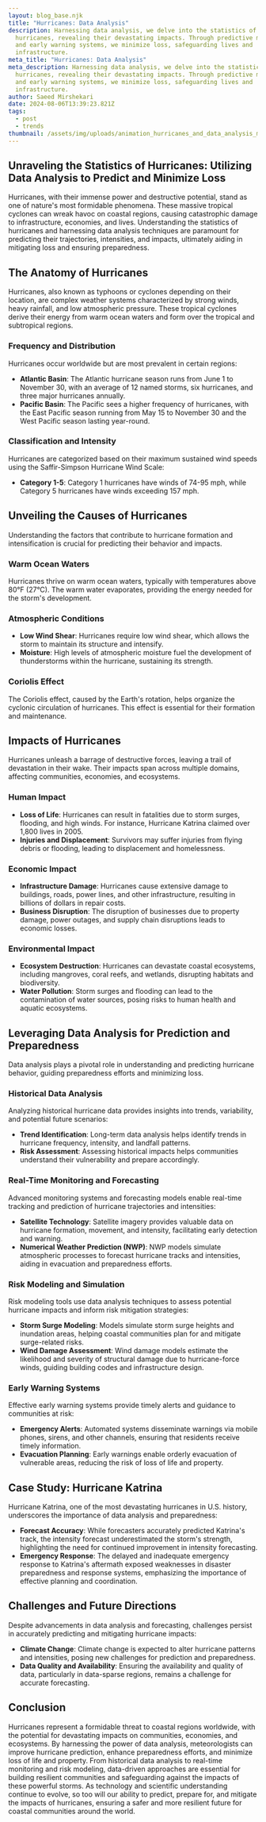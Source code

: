 ```yaml
---
layout: blog_base.njk
title: "Hurricanes: Data Analysis"
description: Harnessing data analysis, we delve into the statistics of
  hurricanes, revealing their devastating impacts. Through predictive modeling
  and early warning systems, we minimize loss, safeguarding lives and
  infrastructure.
meta_title: "Hurricanes: Data Analysis"
meta_description: Harnessing data analysis, we delve into the statistics of
  hurricanes, revealing their devastating impacts. Through predictive modeling
  and early warning systems, we minimize loss, safeguarding lives and
  infrastructure.
author: Saeed Mirshekari
date: 2024-08-06T13:39:23.821Z
tags:
  - post
  - trends
thumbnail: /assets/img/uploads/animation_hurricanes_and_data_analysis_maps_338940953.png
---
```

## Unraveling the Statistics of Hurricanes: Utilizing Data Analysis to Predict and Minimize Loss

Hurricanes, with their immense power and destructive potential, stand as one of nature's most formidable phenomena. These massive tropical cyclones can wreak havoc on coastal regions, causing catastrophic damage to infrastructure, economies, and lives. Understanding the statistics of hurricanes and harnessing data analysis techniques are paramount for predicting their trajectories, intensities, and impacts, ultimately aiding in mitigating loss and ensuring preparedness.

## The Anatomy of Hurricanes

Hurricanes, also known as typhoons or cyclones depending on their location, are complex weather systems characterized by strong winds, heavy rainfall, and low atmospheric pressure. These tropical cyclones derive their energy from warm ocean waters and form over the tropical and subtropical regions.

### Frequency and Distribution

Hurricanes occur worldwide but are most prevalent in certain regions:

- **Atlantic Basin**: The Atlantic hurricane season runs from June 1 to November 30, with an average of 12 named storms, six hurricanes, and three major hurricanes annually.
- **Pacific Basin**: The Pacific sees a higher frequency of hurricanes, with the East Pacific season running from May 15 to November 30 and the West Pacific season lasting year-round.

### Classification and Intensity

Hurricanes are categorized based on their maximum sustained wind speeds using the Saffir-Simpson Hurricane Wind Scale:

- **Category 1-5**: Category 1 hurricanes have winds of 74-95 mph, while Category 5 hurricanes have winds exceeding 157 mph.

## Unveiling the Causes of Hurricanes

Understanding the factors that contribute to hurricane formation and intensification is crucial for predicting their behavior and impacts.

### Warm Ocean Waters

Hurricanes thrive on warm ocean waters, typically with temperatures above 80°F (27°C). The warm water evaporates, providing the energy needed for the storm's development.

### Atmospheric Conditions

- **Low Wind Shear**: Hurricanes require low wind shear, which allows the storm to maintain its structure and intensify.
- **Moisture**: High levels of atmospheric moisture fuel the development of thunderstorms within the hurricane, sustaining its strength.

### Coriolis Effect

The Coriolis effect, caused by the Earth's rotation, helps organize the cyclonic circulation of hurricanes. This effect is essential for their formation and maintenance.

## Impacts of Hurricanes

Hurricanes unleash a barrage of destructive forces, leaving a trail of devastation in their wake. Their impacts span across multiple domains, affecting communities, economies, and ecosystems.

### Human Impact

- **Loss of Life**: Hurricanes can result in fatalities due to storm surges, flooding, and high winds. For instance, Hurricane Katrina claimed over 1,800 lives in 2005.
- **Injuries and Displacement**: Survivors may suffer injuries from flying debris or flooding, leading to displacement and homelessness.

### Economic Impact

- **Infrastructure Damage**: Hurricanes cause extensive damage to buildings, roads, power lines, and other infrastructure, resulting in billions of dollars in repair costs.
- **Business Disruption**: The disruption of businesses due to property damage, power outages, and supply chain disruptions leads to economic losses.

### Environmental Impact

- **Ecosystem Destruction**: Hurricanes can devastate coastal ecosystems, including mangroves, coral reefs, and wetlands, disrupting habitats and biodiversity.
- **Water Pollution**: Storm surges and flooding can lead to the contamination of water sources, posing risks to human health and aquatic ecosystems.

## Leveraging Data Analysis for Prediction and Preparedness

Data analysis plays a pivotal role in understanding and predicting hurricane behavior, guiding preparedness efforts and minimizing loss.

### Historical Data Analysis

Analyzing historical hurricane data provides insights into trends, variability, and potential future scenarios:

- **Trend Identification**: Long-term data analysis helps identify trends in hurricane frequency, intensity, and landfall patterns.
- **Risk Assessment**: Assessing historical impacts helps communities understand their vulnerability and prepare accordingly.

### Real-Time Monitoring and Forecasting

Advanced monitoring systems and forecasting models enable real-time tracking and prediction of hurricane trajectories and intensities:

- **Satellite Technology**: Satellite imagery provides valuable data on hurricane formation, movement, and intensity, facilitating early detection and warning.
- **Numerical Weather Prediction (NWP)**: NWP models simulate atmospheric processes to forecast hurricane tracks and intensities, aiding in evacuation and preparedness efforts.

### Risk Modeling and Simulation

Risk modeling tools use data analysis techniques to assess potential hurricane impacts and inform risk mitigation strategies:

- **Storm Surge Modeling**: Models simulate storm surge heights and inundation areas, helping coastal communities plan for and mitigate surge-related risks.
- **Wind Damage Assessment**: Wind damage models estimate the likelihood and severity of structural damage due to hurricane-force winds, guiding building codes and infrastructure design.

### Early Warning Systems

Effective early warning systems provide timely alerts and guidance to communities at risk:

- **Emergency Alerts**: Automated systems disseminate warnings via mobile phones, sirens, and other channels, ensuring that residents receive timely information.
- **Evacuation Planning**: Early warnings enable orderly evacuation of vulnerable areas, reducing the risk of loss of life and property.

## Case Study: Hurricane Katrina

Hurricane Katrina, one of the most devastating hurricanes in U.S. history, underscores the importance of data analysis and preparedness:

- **Forecast Accuracy**: While forecasters accurately predicted Katrina's track, the intensity forecast underestimated the storm's strength, highlighting the need for continued improvement in intensity forecasting.
- **Emergency Response**: The delayed and inadequate emergency response to Katrina's aftermath exposed weaknesses in disaster preparedness and response systems, emphasizing the importance of effective planning and coordination.

## Challenges and Future Directions

Despite advancements in data analysis and forecasting, challenges persist in accurately predicting and mitigating hurricane impacts:

- **Climate Change**: Climate change is expected to alter hurricane patterns and intensities, posing new challenges for prediction and preparedness.
- **Data Quality and Availability**: Ensuring the availability and quality of data, particularly in data-sparse regions, remains a challenge for accurate forecasting.

## Conclusion

Hurricanes represent a formidable threat to coastal regions worldwide, with the potential for devastating impacts on communities, economies, and ecosystems. By harnessing the power of data analysis, meteorologists can improve hurricane prediction, enhance preparedness efforts, and minimize loss of life and property. From historical data analysis to real-time monitoring and risk modeling, data-driven approaches are essential for building resilient communities and safeguarding against the impacts of these powerful storms. As technology and scientific understanding continue to evolve, so too will our ability to predict, prepare for, and mitigate the impacts of hurricanes, ensuring a safer and more resilient future for coastal communities around the world.